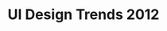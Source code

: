 ---
title: UI Design Trends 2012
excerpt: After years of gradient and bubble gum color exploitation, we will see more reduced and monochrome interfaces in 2012.
medium: Tumblr
weblink: http://t3n.de/magazin/gute-user-experience-mobilen-web-apps-ux-html5-233371/
---